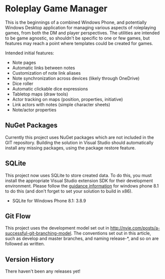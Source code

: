 # Roleplay Game Manager #

This is the beginnings of a combined Windows Phone, and potentially Windows Desktop application for managing various aspects of roleplaying games, from both the DM and player perspectives. The utilities are intended to be game agnostic, so shouldn't be specific to one or few games, but features may reach a point where templates could be created for games.

Intended initial features:

 - Note pages
 - Automatic links between notes
 - Customization of note link aliases
 - Note synchronization across devices (likely through OneDrive)
 - Dice roller
 - Automatic clickable dice expressions
 - Tabletop maps (draw tools)
 - Actor tracking on maps (position, properties, initiative)
 - Link actors with notes (simple character sheets)
 - Note/actor properties

## NuGet Packages ##

Currently this project uses NuGet packages which are not included in the GIT repository. Building the solution in Visual Studio should automatically install any missing packages, using the package restore feature.

## SQLite ##

This project now uses SQLite to store created data. To do this, you must install the appropriate Visual Studio extension SDK for their development environment. Please follow the [guidance information](https://sqlitepcl.codeplex.com/documentation) for windows phone 8.1 to do this (and don't forget to set your solution to build in x86).

 - SQLite for Windows Phone 8.1: 3.8.9

## Git Flow ##

This project uses the development model set out in http://nvie.com/posts/a-successful-git-branching-model. The conventions set out in this article, such as develop and master branches, and naming release-*, and so on are followed as written.

## Version History ##

There haven't been any releases yet!